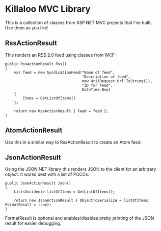 ﻿Killaloo MVC Library
====================

This is a collection of classes from ASP.NET MVC projects that I've built. Use them as you like!

RssActionResult
---------------

This renders an RSS 2.0 feed using classes from WCF:

	public RssActionResult Rss()
	{
		var feed = new SyndicationFeed("Name of feed",
									   "Description of feed",
									   new Uri(Request.Url.ToString()),
									   "ID for feed",
									   DateTime.Now)
		{
			Items = GetListOfItems()
		};

		return new RssActionResult { Feed = feed };
	}

AtomActionResult
----------------

Use this in a similar way to RssActionResult to create an Atom feed.

JsonActionResult
----------------

Using the JSON.NET library this renders JSON to the client for an arbitrary object. It works best with a list of POCOs:

	public JsonActionResult Json()
	{
		List<Incident> listOfItems = GetListOfItems();

		return new JsonActionResult { ObjectToSerialize = listOfItems, FormatResult = true};
	}

FormatResult is optional and enables/disables pretty printing of the JSON result for easier debugging.

